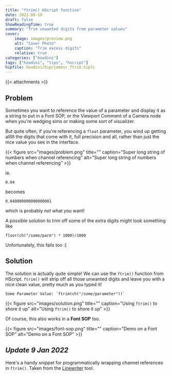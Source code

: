 ```yaml
---
title: "ftrim() HScript function"
date: 2021-08-19
draft: false
ShowReadingTime: true
summary: "Trim unwanted digits from parameter values"
cover:
    image: images/preview.png
    alt: "Cover Photo"
    caption: "Trim excess digits"
    relative: true
categories: ["houdini"]
tags: ["houdini", "tips", "hscript"]
hipfile: houdini/hip/jamesr_ftrim.hiplc
---
```


{{< attachments >}}

## Problem
Sometimes you want to reference the value of a parameter and display it as a string to put in a Font SOP, or the Viewport Comment of a Camera node when you're wedging sims or making some sort of visualizer.

But quite often, if you're referencing a `float` parameter, you wind up getting allllll the digits that come with it, full precision and all, rather than just the nice value you see in the interface.

{{< figure src="images/problem.png" title="" caption="Super long string of numbers when channel referencing" alt="Super long string of numbers when channel referencing" >}}

ie.
```
0.04
```
becomes
```
0.040000000000000001
```
which is probably *not* what you want!

A possible solution to trim off some of the extra digits might look something like

```
floor(ch("/some/parm") * 1000)/1000
```
Unfortunately, this fails too :(

## Solution

The solution is actually quite simple! We can use the `ftrim()` function from HScript. `ftrim()` will strip off all those unwanted digits and leave you with a nice clean value, pretty much as you typed it!

```
Some Parameter Value: `ftrim(ch("/some/parameter"))`
```

{{< figure src="images/solution.png" title="" caption="Using `ftrim()` to shore it up" alt="Using `ftrim()` to shore it up" >}}

Of course, this also works in a **Font SOP** too.

{{< figure src="images/font-sop.png" title="" caption="Demo on a Font SOP" alt="Demo on a Font SOP" >}}

## *Update 9 Jan 2022*
Here's a handy snippet for programmatically wrapping channel references in
`ftrim()`. Taken from the [Linewriter](https://github.com/jamesrobinsonvfx/linewriter) tool.

<script src="https://gist.github.com/jamesrobinsonvfx/f17a0ec451428fbe71f9e58c1800225f.js"></script>
